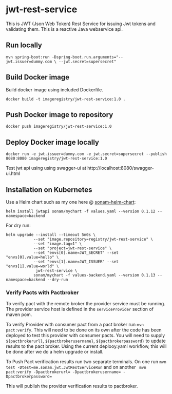 # jwt-rest-service

This is JWT (Json Web Token) Rest Service for issuing Jwt tokens and validating them. 
This is a reactive Java webservice api.


## Run locally

`mvn spring-boot:run -Dspring-boot.run.arguments="--jwt.issuer=dummy.com \
 --jwt.secret=supersecret"`
 
 
## Build Docker image

Build docker image using included Dockerfile.


`docker build -t imageregistry/jwt-rest-service:1.0 .` 

## Push Docker image to repository

`docker push imageregistry/jwt-rest-service:1.0`

## Deploy Docker image locally

`docker run -e jwt.issuer=dummy.com -e jwt.secret=supersecret
 --publish 8080:8080 imageregistry/jwt-rest-service:1.0`

Test jwt api using using swagger-ui at http://localhost:8080/swagger-ui.html

## Installation on Kubernetes
Use a Helm chart such as my one here @ [sonam-helm-chart](https://github.com/sonamsamdupkhangsar/sonam-helm-chart):

```helm install jwtapi sonam/mychart -f values.yaml --version 0.1.12 --namespace=backend```

For dry run:
```
helm upgrade --install --timeout 5m0s \
            --set "image.repository=registry/jwt-rest-service" \
            --set "image.tag=1" \
            --set "project=jwt-rest-service" \
            --set "envs[0].name=JWT_SECRET" --set "envs[0].value=hello" \
            --set "envs[1].name=JWT_ISSUER" --set "envs[1].value=world" \
             jwt-rest-service \
            sonam/mychart -f values-backend.yaml --version 0.1.13 --namespace=backend --dry-run
```

### Verify Pacts with Pactbroker
To verify pact with the remote broker the provider service must be running.  The provider
service host is defined in the `serviceProvider` section of maven pom.

To verify Provider with consumer pact from a pact broker run `mvn pact:verify`.
This will need to be done on its own after the code has been deployed to test this
provider with consumer pacts.  You will need to supply
`${pactbrokerurl}`, `${pactbrokerusername}`, `${pactbrokerpassword}` to update results
to the pact broker.
Using the current deplooy.yaml workflow, this will be done after we do a helm upgrade or install. 


To Push Pact verification results run two separate terminals.
On one run `mvn test -Dtest=me.sonam.jwt.JwtRestServiceRun`
and on another ` mvn pact:verify -Dpactbrokerurl= -Dpactbrokerusername= -Dpactbrokerpassword=`

This will publish the provider verification results to pactbroker.